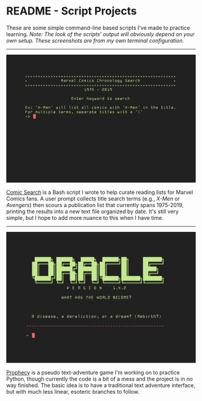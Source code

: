 # README - Script Projects

These are some simple command-line based scripts I've made to practice learning. *Note: The look of the scripts' output will obviously depend on your own setup. These screenshots are from my own terminal configuration.* 

---
![Comic Search](https://github.com/mobile-vulgus/Scripts/blob/master/Comic_Search/Comic_Search.png)

[Comic Search](https://github.com/mobile-vulgus/Scripts/tree/master/Comic_Search) is a Bash script I wrote to help curate reading lists for Marvel Comics fans. A user prompt collects title search terms (e.g., *X-Men* or *Avengers*) then scours a publication list that currently spans 1975-2019, printing the results into a new text file organized by date. It's still very simple, but I hope to add more nuance to this when I have time.

---
![Prophecy](https://github.com/mobile-vulgus/Scripts/blob/master/Prophecy_Game/Prophecy_Game.png)

[Prophecy](https://github.com/mobile-vulgus/Scripts/tree/master/Prophecy_Game) is a pseudo text-adventure game I'm working on to practice Python, though currently the code is a bit of a mess and the project is in no way finished. The basic idea is to have a traditional text adventure interface, but with much less linear, esoteric branches to follow.  
